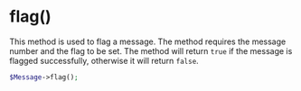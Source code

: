 # flag()
This method is used to flag a message. The method requires the message number and the flag to be set. The method will return `true` if the message is flagged successfully, otherwise it will return `false`.

```php
$Message->flag();
```
